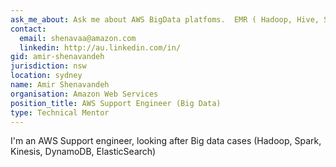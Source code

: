 ```yaml
---
ask_me_about: Ask me about AWS BigData platfoms.  EMR ( Hadoop, Hive, Spark ), DyanmoDB, ElasticSearch, Kinesis
contact:
  email: shenavaa@amazon.com
  linkedin: http://au.linkedin.com/in/
gid: amir-shenavandeh
jurisdiction: nsw
location: sydney
name: Amir Shenavandeh
organisation: Amazon Web Services
position_title: AWS Support Engineer (Big Data)
type: Technical Mentor
---
```


I'm an AWS Support engineer, looking after Big data cases (Hadoop, Spark, Kinesis, DynamoDB, ElasticSearch)